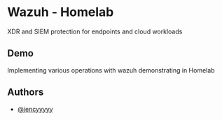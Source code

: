 
# Wazuh - Homelab

XDR and SIEM protection for endpoints and cloud workloads


## Demo

Implementing various operations with wazuh demonstrating in Homelab

## Authors

- [@jencyyyyy](https://www.github.com/jencyyyyy)

